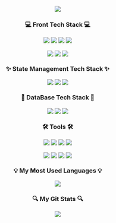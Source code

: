 <p align='center'>
    <img src="https://capsule-render.vercel.app/api?type=waving&color=auto&height=200&section=header&text=Welcome%20to%20Jay's%20GitHub&fontSize=50&animation=fadeIn&fontAlignY=40&descAlignY=111&descAlign=62"/>
</p>

<h3 align="center">💻 Front Tech Stack 💻</h3>
<p align="center">
    <img align="center" src="https://img.shields.io/badge/HTML-white.svg?style=for-the-badge&logo=html5&logoColor=E34F26" />
    <img align="center" src="https://img.shields.io/badge/CSS-white.svg?style=for-the-badge&logo=css3&logoColor=1572B6" />
    <img align="center" src="https://img.shields.io/badge/JavaScript-white.svg?style=for-the-badge&logo=javascript&logoColor=F7DF1E" />
    <img align="center" src="https://img.shields.io/badge/React-white.svg?style=for-the-badge&logo=react&logoColor=61DAFB" />
    <br/>
    <br/>
    <img align="center" src="https://img.shields.io/badge/TypeScript-white.svg?style=for-the-badge&logo=typescript&logoColor=61DAFB" />
    <img align="center" src="https://img.shields.io/badge/styled components-white.svg?style=for-the-badge&logo=styled-components&logoColor=DB7093" />
    <img align="center" src="https://img.shields.io/badge/Tailwind CSS-white.svg?style=for-the-badge&logo=TailwindCSS&logoColor=06B6D4" />
</p>

<h3 align="center">✨ State Management Tech Stack ✨</h3>
<p align="center">
    <img align="center" src="https://img.shields.io/badge/Recoil-white.svg?style=for-the-badge&logo=recoil&logoColor=3578E5" />
    <img align="center" src="https://img.shields.io/badge/Zustand-white.svg?style=for-the-badge&logo=zustand&logoColor=1572B6" />
    <img align="center" src="https://img.shields.io/badge/Redux-white.svg?style=for-the-badge&logo=redux&logoColor=764ABC" />
</p>

<h3 align="center">💾 DataBase Tech Stack 💾</h3>
<p align="center">
    <img align="center" src="https://img.shields.io/badge/My SQL-white.svg?style=for-the-badge&logo=mysql&logoColor=4479A1" />
    <img align="center" src="https://img.shields.io/badge/FireBase-white.svg?style=for-the-badge&logo=firebase&logoColor=DD2C00" />
    <img align="center" src="https://img.shields.io/badge/Maria DB-white.svg?style=for-the-badge&logo=mariadb&logoColor=003545" />
</p>

<h3 align="center">🛠️ Tools 🛠️</h3>
<p align="center">
    <img align="center" src="https://img.shields.io/badge/GIT-white.svg?style=for-the-badge&logo=git&logoColor=F05032" />
    <img align="center" src="https://img.shields.io/badge/Notion-white.svg?style=for-the-badge&logo=notion&logoColor=000000" />
    <img align="center" src="https://img.shields.io/badge/Figma-white.svg?style=for-the-badge&logo=figma&logoColor=F24E1E" />
    <img align="center" src="https://img.shields.io/badge/VScode-white.svg?style=for-the-badge&logo=visualstudiocode&logoColor=4479A1" />
    <br/>
    <br/>
    <img align="center" src="https://img.shields.io/badge/Eclipse IDE-white.svg?style=for-the-badge&logo=eclipseide&logoColor=2C2255" />
    <img align="center" src="https://img.shields.io/badge/GitHub-white.svg?style=for-the-badge&logo=github&logoColor=181717" />
    <img align="center" src="https://img.shields.io/badge/Discord-white.svg?style=for-the-badge&logo=discord&logoColor=5865F2" />
    <img align="center" src="https://img.shields.io/badge/Slack-white.svg?style=for-the-badge&logo=slack&logoColor=4A154B" />
</p>

<h3 align="center">💡 My Most Used Languages 💡</h3>
<p align="center">
  <a href="https://github.com/jiwoopark727">
    <img align="center" src="https://github-readme-stats.vercel.app/api/top-langs/?username=jiwoopark727&layout=compact&show_icons=true&show_owner=true&hide_title=false&theme=radical" />
  </a>
</p>

<h3 align="center">🔍 My Git Stats 🔍</h3>
<p align="center">
  <a href="https://github.com/jiwoopark727">
    <img align="center" src="https://github-readme-stats.vercel.app/api?username=jiwoopark727&hide=${가릴항목}&hide_title=${타이틀숨김}&show_icons=true&include_all_commits=false&theme=radical" />
  </a>
</p>

<!--
**jiwoopark727/jiwoopark727** is a ✨ _special_ ✨ repository because its `README.md` (this file) appears on your GitHub profile.

Here are some ideas to get you started:

- 🔭 I’m currently working on ...
- 🌱 I’m currently learning ...
- 👯 I’m looking to collaborate on ...
- 🤔 I’m looking for help with ...
- 💬 Ask me about ...
- 📫 How to reach me: ...
- 😄 Pronouns: ...
- ⚡ Fun fact: ...
-->
